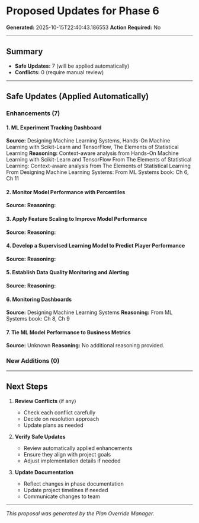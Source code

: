 # Proposed Updates for Phase 6

**Generated:** 2025-10-15T22:40:43.186553
**Action Required:** No

---

## Summary

- **Safe Updates:** 7 (will be applied automatically)
- **Conflicts:** 0 (require manual review)

---

## Safe Updates (Applied Automatically)

### Enhancements (7)

#### 1. ML Experiment Tracking Dashboard

**Source:** Designing Machine Learning Systems, Hands-On Machine Learning with Scikit-Learn and TensorFlow, The Elements of Statistical Learning
**Reasoning:** Context-aware analysis from Hands-On Machine Learning with Scikit-Learn and TensorFlow From The Elements of Statistical Learning: Context-aware analysis from The Elements of Statistical Learning From Designing Machine Learning Systems: From ML Systems book: Ch 6, Ch 11

#### 2. Monitor Model Performance with Percentiles

**Source:** 
**Reasoning:** 

#### 3. Apply Feature Scaling to Improve Model Performance

**Source:** 
**Reasoning:** 

#### 4. Develop a Supervised Learning Model to Predict Player Performance

**Source:** 
**Reasoning:** 

#### 5. Establish Data Quality Monitoring and Alerting

**Source:** 
**Reasoning:** 

#### 6. Monitoring Dashboards

**Source:** Designing Machine Learning Systems
**Reasoning:** From ML Systems book: Ch 8, Ch 9

#### 7. Tie ML Model Performance to Business Metrics

**Source:** Unknown
**Reasoning:** No additional reasoning provided.


### New Additions (0)


---

## Next Steps

1. **Review Conflicts** (if any)
   - Check each conflict carefully
   - Decide on resolution approach
   - Update plans as needed

2. **Verify Safe Updates**
   - Review automatically applied enhancements
   - Ensure they align with project goals
   - Adjust implementation details if needed

3. **Update Documentation**
   - Reflect changes in phase documentation
   - Update project timelines if needed
   - Communicate changes to team

---

*This proposal was generated by the Plan Override Manager.*
